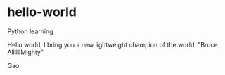 # hello-world
Python learning


Hello world, I bring you a new lightweight champion of the world: "Bruce AllllllMighty"


Gao
